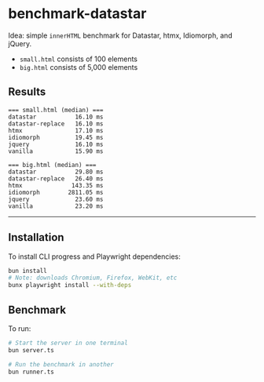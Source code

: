 # benchmark-datastar

Idea: simple `innerHTML` benchmark for Datastar, htmx, Idiomorph, and jQuery.

- `small.html` consists of 100 elements
- `big.html` consists of 5,000 elements

## Results

```
=== small.html (median) ===
datastar           16.10 ms
datastar-replace   16.10 ms
htmx               17.10 ms
idiomorph          19.45 ms
jquery             16.10 ms
vanilla            15.90 ms

=== big.html (median) ===
datastar           29.80 ms
datastar-replace   26.40 ms
htmx              143.35 ms
idiomorph        2811.05 ms
jquery             23.60 ms
vanilla            23.20 ms
```

---

## Installation

To install CLI progress and Playwright dependencies:

```bash
bun install
# Note: downloads Chromium, Firefox, WebKit, etc
bunx playwright install --with-deps
```

## Benchmark

To run:

```bash
# Start the server in one terminal
bun server.ts

# Run the benchmark in another
bun runner.ts
```
